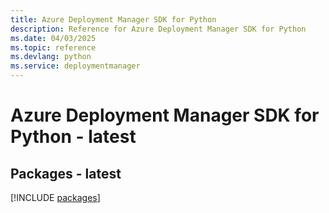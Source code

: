 ```yaml
---
title: Azure Deployment Manager SDK for Python
description: Reference for Azure Deployment Manager SDK for Python
ms.date: 04/03/2025
ms.topic: reference
ms.devlang: python
ms.service: deploymentmanager
---
```

# Azure Deployment Manager SDK for Python - latest
## Packages - latest
[!INCLUDE [packages](deployment-manager-index.md)]